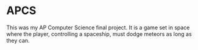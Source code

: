 # APCS
This was my AP Computer Science final project. It is a game set in space where the player, controlling a spaceship, must dodge meteors as long as they can.
